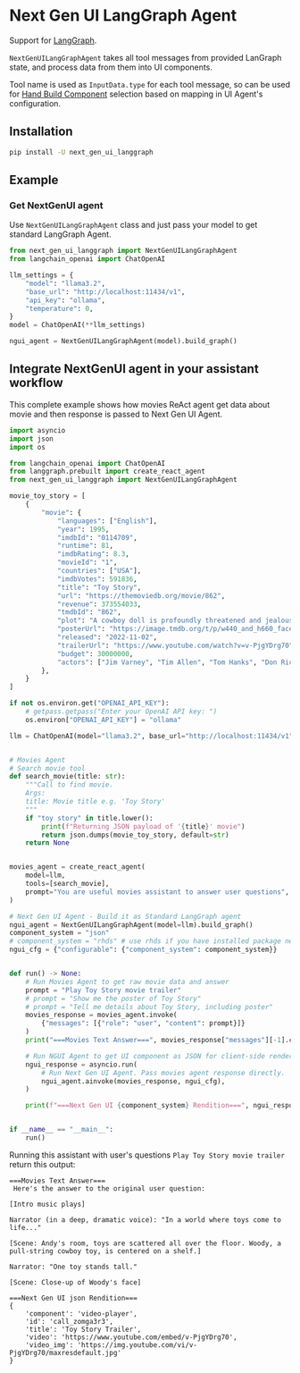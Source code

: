 # Next Gen UI LangGraph Agent

Support for [LangGraph](https://www.langchain.com/langgraph). 

`NextGenUILangGraphAgent` takes all tool messages from provided LanGraph state, and process data from them into UI components.

Tool name is used as `InputData.type` for each tool message, so can be used for [Hand Build Component](../../docs/guide/hand_build_components.md) selection based on mapping in UI Agent's configuration.

## Installation

```sh
pip install -U next_gen_ui_langgraph
```


## Example

### Get NextGenUI agent

Use `NextGenUILangGraphAgent` class and just pass your model to get standard LangGraph Agent.

```py
from next_gen_ui_langgraph import NextGenUILangGraphAgent
from langchain_openai import ChatOpenAI

llm_settings = {
    "model": "llama3.2",
    "base_url": "http://localhost:11434/v1",
    "api_key": "ollama",
    "temperature": 0,
}
model = ChatOpenAI(**llm_settings)

ngui_agent = NextGenUILangGraphAgent(model).build_graph()
```

## Integrate NextGenUI agent in your assistant workflow 

This complete example shows how movies ReAct agent get data about movie and then response is passed to Next Gen UI Agent.

```py
import asyncio
import json
import os

from langchain_openai import ChatOpenAI
from langgraph.prebuilt import create_react_agent
from next_gen_ui_langgraph import NextGenUILangGraphAgent

movie_toy_story = [
    {
        "movie": {
            "languages": ["English"],
            "year": 1995,
            "imdbId": "0114709",
            "runtime": 81,
            "imdbRating": 8.3,
            "movieId": "1",
            "countries": ["USA"],
            "imdbVotes": 591836,
            "title": "Toy Story",
            "url": "https://themoviedb.org/movie/862",
            "revenue": 373554033,
            "tmdbId": "862",
            "plot": "A cowboy doll is profoundly threatened and jealous when a new spaceman figure supplants him as top toy in a boy's room.",
            "posterUrl": "https://image.tmdb.org/t/p/w440_and_h660_face/uXDfjJbdP4ijW5hWSBrPrlKpxab.jpg",
            "released": "2022-11-02",
            "trailerUrl": "https://www.youtube.com/watch?v=v-PjgYDrg70",
            "budget": 30000000,
            "actors": ["Jim Varney", "Tim Allen", "Tom Hanks", "Don Rickles"],
        },
    }
]

if not os.environ.get("OPENAI_API_KEY"):
    # getpass.getpass("Enter your OpenAI API key: ")
    os.environ["OPENAI_API_KEY"] = "ollama"

llm = ChatOpenAI(model="llama3.2", base_url="http://localhost:11434/v1")


# Movies Agent
# Search movie tool
def search_movie(title: str):
    """Call to find movie.
    Args:
    title: Movie title e.g. 'Toy Story'
    """
    if "toy story" in title.lower():
        print(f"Returning JSON payload of '{title}' movie")
        return json.dumps(movie_toy_story, default=str)
    return None


movies_agent = create_react_agent(
    model=llm,
    tools=[search_movie],
    prompt="You are useful movies assistant to answer user questions",
)

# Next Gen UI Agent - Build it as Standard LangGraph agent
ngui_agent = NextGenUILangGraphAgent(model=llm).build_graph()
component_system = "json"
# component_system = "rhds" # use rhds if you have installed package next_gen_ui_rhds_renderer
ngui_cfg = {"configurable": {"component_system": component_system}}


def run() -> None:
    # Run Movies Agent to get raw movie data and answer
    prompt = "Play Toy Story movie trailer"
    # prompt = "Show me the poster of Toy Story"
    # prompt = "Tell me details about Toy Story, including poster"
    movies_response = movies_agent.invoke(
        {"messages": [{"role": "user", "content": prompt}]}
    )
    print("===Movies Text Answer===", movies_response["messages"][-1].content)

    # Run NGUI Agent to get UI component as JSON for client-side rendering
    ngui_response = asyncio.run(
        # Run Next Gen UI Agent. Pass movies agent response directly.
        ngui_agent.ainvoke(movies_response, ngui_cfg),
    )

    print(f"===Next Gen UI {component_system} Rendition===", ngui_response["renditions"][0].content)


if __name__ == "__main__":
    run()
```

Running this assistant with user's questions `Play Toy Story movie trailer` return this output:

```
===Movies Text Answer===
 Here's the answer to the original user question:

[Intro music plays]

Narrator (in a deep, dramatic voice): "In a world where toys come to life..."

[Scene: Andy's room, toys are scattered all over the floor. Woody, a pull-string cowboy toy, is centered on a shelf.]

Narrator: "One toy stands tall."

[Scene: Close-up of Woody's face]

===Next Gen UI json Rendition===
{
    'component': 'video-player',
    'id': 'call_zomga3r3',
    'title': 'Toy Story Trailer',
    'video': 'https://www.youtube.com/embed/v-PjgYDrg70',
    'video_img': 'https://img.youtube.com/vi/v-PjgYDrg70/maxresdefault.jpg'
}
```
